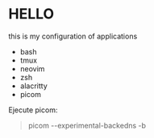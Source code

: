 # HELLO 

this is my configuration of applications

- bash
- tmux
- neovim
- zsh
- alacritty
- picom

Ejecute picom:

> picom --experimental-backedns -b
